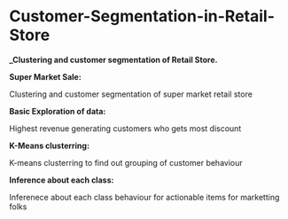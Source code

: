 # Customer-Segmentation-in-Retail-Store
**_Clustering and customer segmentation of Retail Store.**

**Super Market Sale:**

Clustering and customer segmentation of super market retail store


**Basic Exploration of data:**

Highest revenue generating customers who gets most discount


**K-Means clusterring:**

K-means clusterring to find out grouping of customer behaviour


**Inference about each class:**

Inferenece about each class behaviour for actionable items for marketting folks
